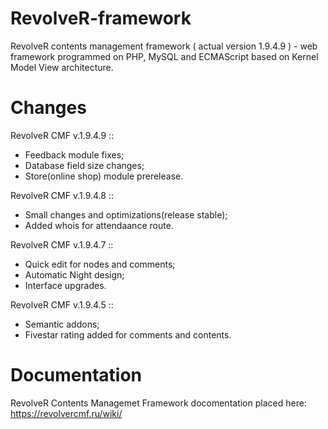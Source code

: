 # RevolveR-framework

RevolveR contents management framework ( actual version 1.9.4.9 ) - web framework programmed on PHP, MySQL and ECMAScript based on Kernel Model View architecture.

# Changes

RevolveR CMF v.1.9.4.9 ::

 - Feedback module fixes;
 - Database field size changes;
 - Store(online shop) module prerelease.

RevolveR CMF v.1.9.4.8 ::

 - Small changes and optimizations(release stable);
 - Added whois for attendaance route.

RevolveR CMF v.1.9.4.7 ::

 - Quick edit for nodes and comments;
 - Automatic Night design;
 - Interface upgrades.

RevolveR CMF v.1.9.4.5 ::

 - Semantic addons;
 - Fivestar rating added for comments and contents.

# Documentation

RevolveR Contents Managemet Framework docomentation placed here: https://revolvercmf.ru/wiki/
